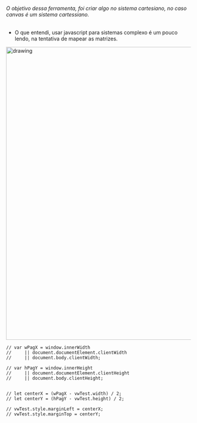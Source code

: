 ###### O objetivo dessa ferramenta, foi criar algo no sistema cartesiano, no caso canvas é um sistema cartessiano.
- O que entendi, usar javascript para sistemas complexo é um pouco lendo, na tentativa de mapear as matrizes.

<img src="https://raw.githubusercontent.com/devnaelson/portfolio/main/projects/3dJS/ferramenta.png" alt="drawing" width="800"/>

```
// var wPagX = window.innerWidth
//     || document.documentElement.clientWidth
//     || document.body.clientWidth;

// var hPagY = window.innerHeight
//     || document.documentElement.clientHeight
//     || document.body.clientHeight;


// let centerX = (wPagX - vwTest.width) / 2;
// let centerY = (hPagY - vwTest.height) / 2;

// vwTest.style.marginLeft = centerX;
// vwTest.style.marginTop = centerY;
```
